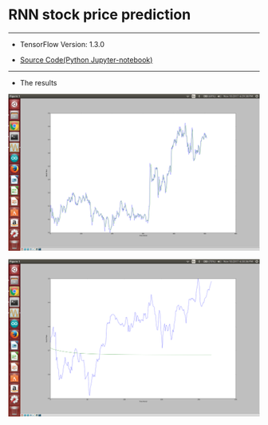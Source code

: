 # RNN stock price prediction

***
* TensorFlow Version: 1.3.0

* [Source Code(Python Jupyter-notebook)](https://github.com/leehaesung/RNN_stock_price_prediction/blob/master/rnn_stock_prediction_longterm.ipynb)

*** 

* The results

![stock_price_prediction01.png](https://github.com/leehaesung/RNN_stock_price_prediction/blob/master/images/stock_price_prediction01.png)


![stock_price_prediction02.png](https://github.com/leehaesung/RNN_stock_price_prediction/blob/master/images/stock_price_prediction02.png)



